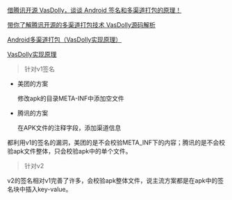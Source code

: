[借腾讯开源 VasDolly，谈谈 Android 签名和多渠道打包的原理！](https://juejin.im/post/5a96325bf265da4e9b5942e5)

[带你了解腾讯开源的多渠道打包技术 VasDolly源码解析](https://blog.csdn.net/lmj623565791/article/details/79998048)

[Android多渠道打包（VasDolly实现原理）](https://www.jianshu.com/p/5baea0e1cd1e?utm_campaign=maleskine&utm_content=note&utm_medium=seo_notes&utm_source=recommendation)

[VasDolly实现原理](https://github.com/Tencent/VasDolly/wiki/VasDolly%E5%AE%9E%E7%8E%B0%E5%8E%9F%E7%90%86)

> 针对v1签名

* 美团的方案

    修改apk的目录META-INF中添加空文件

* 腾讯的方案

    在APK文件的注释字段，添加渠道信息

都利用v1的签名的漏洞，美团的是不会校验META_INF下的内容；腾讯的是不会校验apk文件整体，只会校验apk中的单个文件。

> 针对v2

v2的签名相对v1完善了许多，会校验apk整体文件，说主流方案都是在apk中的签名块中插入key-value。
